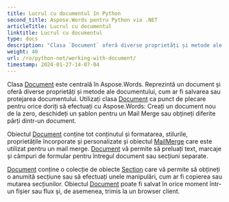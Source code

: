 ```yaml
---
title: Lucrul cu documentul în Python
second_title: Aspose.Words pentru Python via .NET
articleTitle: Lucrul cu documentul
linktitle: Lucrul cu documentul
type: docs
description: "Clasa `Document` oferă diverse proprietăți și metode ale documentului folosind Python. Utilizați clasa `Document` ca punct de plecare pentru orice doriți să efectuați Aspose.Words pentru Python. Obiectul `Document` poate fi salvat într-un fișier sau flux și, de asemenea, trimis la un browser."
weight: 40
url: /ro/python-net/working-with-document/
timestamp: 2024-01-27-14-07-04
---
```


Clasa [Document](https://reference.aspose.com/words/python-net/aspose.words/document/) este centrală în Aspose.Words. Reprezintă un document și oferă diverse proprietăți și metode ale documentului, cum ar fi salvarea sau protejarea documentului. Utilizați clasa [Document](https://reference.aspose.com/words/python-net/aspose.words/document/) ca punct de plecare pentru orice doriți să efectuați cu Aspose.Words: Creați un document nou de la zero, deschideți un șablon pentru un Mail Merge sau obțineți diferite părți dintr-un document.

Obiectul [Document](https://reference.aspose.com/words/python-net/aspose.words/document/) conține tot conținutul și formatarea, stilurile, proprietățile încorporate și personalizate și obiectul [MailMerge](https://reference.aspose.com/words/python-net/aspose.words.mailmerging/mailmerge/) care este utilizat pentru un mail merge. [Document](https://reference.aspose.com/words/python-net/aspose.words/document/) vă permite să preluați text, marcaje și câmpuri de formular pentru întregul document sau secțiuni separate.

[Document](https://reference.aspose.com/words/python-net/aspose.words/document/) conține o colecție de obiecte [Section](https://reference.aspose.com/words/python-net/aspose.words/section/) care vă permite să obțineți o anumită secțiune sau să efectuați unele manipulări, cum ar fi copierea sau mutarea secțiunilor. Obiectul [Document](https://reference.aspose.com/words/python-net/aspose.words/document/) poate fi salvat în orice moment într-un fișier sau flux și, de asemenea, trimis la un browser client.
